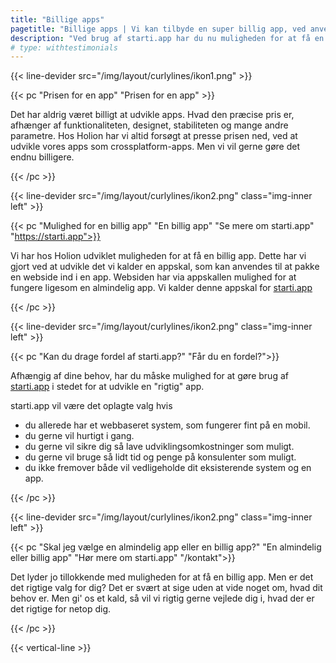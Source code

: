 ```yaml
---
title: "Billige apps"
pagetitle: "Billige apps | Vi kan tilbyde en super billig app, ved anvendelse af vores nyeste produkt"
description: "Ved brug af starti.app har du nu muligheden for at få en app hvor både udviklingsomkostningerne og vedligeholdelsesomkostningerne er helt i bund."
# type: withtestimonials
---
```


<!-- {{< text-with-image "/img/cases/stofa.png" "right" >}} -->

{{< line-devider src="/img/layout/curlylines/ikon1.png" >}}

{{< pc "Prisen for en app" "Prisen for en app" >}}

Det har aldrig været billigt at udvikle apps. Hvad den præcise pris er, afhænger af funktionaliteten, designet, stabiliteten og mange andre parametre. Hos Holion har vi altid forsøgt at presse prisen ned, ved at udvikle vores apps som crossplatform-apps. Men vi vil gerne gøre det endnu billigere.


{{< /pc >}}

{{< line-devider src="/img/layout/curlylines/ikon2.png" class="img-inner left" >}}

{{< pc "Mulighed for en billig app" "En billig app" "Se mere om starti.app" "https://starti.app">}}

Vi har hos Holion udviklet muligheden for at få en billig app. Dette har vi gjort ved at udvikle det vi kalder en appskal, som kan anvendes til at pakke en webside ind i en app. Websiden har via appskallen mulighed for at fungere ligesom en almindelig app. Vi kalder denne appskal for [starti.app](https://starti.app)

{{< /pc >}}

{{< line-devider src="/img/layout/curlylines/ikon2.png" class="img-inner left" >}}

{{< pc "Kan du drage fordel af starti.app?" "Får du en fordel?">}}

Afhængig af dine behov, har du måske mulighed for at gøre brug af [starti.app](https://starti.app) i stedet for at udvikle en "rigtig" app. 

starti.app vil være det oplagte valg hvis
- du allerede har et webbaseret system, som fungerer fint på en mobil. 
- du gerne vil hurtigt i gang.
- du gerne vil sikre dig så lave udviklingsomkostninger som muligt.
- du gerne vil bruge så lidt tid og penge på konsulenter som muligt.
- du ikke fremover både vil vedligeholde dit eksisterende system og en app.

{{< /pc >}}

{{< line-devider src="/img/layout/curlylines/ikon2.png" class="img-inner left" >}}

{{< pc "Skal jeg vælge en almindelig app eller en billig app?" "En almindelig eller billig app" "Hør mere om starti.app" "/kontakt">}}


Det lyder jo tillokkende med muligheden for at få en billig app. Men er det det rigtige valg for dig? Det er svært at sige uden at vide noget om, hvad dit behov er. Men gi' os et kald, så vil vi rigtig gerne vejlede dig i, hvad der er det rigtige for netop dig.

{{< /pc >}}

{{< vertical-line >}}

<!-- {{< cta "/kontakt" >}}Kontakt os for gratis vejledning{{< /cta >}} -->